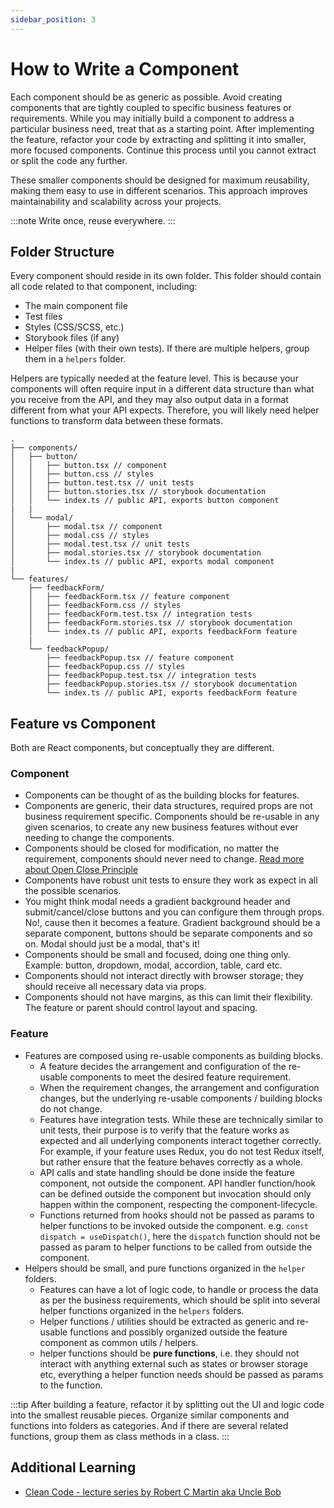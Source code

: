 ```yaml
---
sidebar_position: 3
---
```


# How to Write a Component

Each component should be as generic as possible. Avoid creating components that are tightly coupled to specific business features or requirements. While you may initially build a component to address a particular business need, treat that as a starting point. After implementing the feature, refactor your code by extracting and splitting it into smaller, more focused components. Continue this process until you cannot extract or split the code any further.

These smaller components should be designed for maximum reusability, making them easy to use in different scenarios. This approach improves maintainability and scalability across your projects.

:::note
Write once, reuse everywhere.
:::

## Folder Structure

Every component should reside in its own folder. This folder should contain all code related to that component, including:

- The main component file
- Test files
- Styles (CSS/SCSS, etc.)
- Storybook files (if any)
- Helper files (with their own tests). If there are multiple helpers, group them in a `helpers` folder.

Helpers are typically needed at the feature level. This is because your components will often require input in a different data structure than what you receive from the API, and they may also output data in a format different from what your API expects. Therefore, you will likely need helper functions to transform data between these formats.

```text title="Example of clean structure"
.
├── components/
│   ├── button/
│   │   ├── button.tsx // component
│   │   ├── button.css // styles
│   │   ├── button.test.tsx // unit tests
│   │   ├── button.stories.tsx // storybook documentation
│   │   └── index.ts // public API, exports button component
|   |
│   └── modal/
│       ├── modal.tsx // component
│       ├── modal.css // styles
│       ├── modal.test.tsx // unit tests
│       ├── modal.stories.tsx // storybook documentation
│       └── index.ts // public API, exports modal component
|
└── features/
    ├── feedbackForm/
    │   ├── feedbackForm.tsx // feature component
    │   ├── feedbackForm.css // styles
    │   ├── feedbackForm.test.tsx // integration tests
    │   ├── feedbackForm.stories.tsx // storybook documentation
    │   └── index.ts // public API, exports feedbackForm feature
    |
    └── feedbackPopup/
        ├── feedbackPopup.tsx // feature component
        ├── feedbackPopup.css // styles
        ├── feedbackPopup.test.tsx // integration tests
        ├── feedbackPopup.stories.tsx // storybook documentation
        └── index.ts // public API, exports feedbackForm feature
```

## Feature vs Component

Both are React components, but conceptually they are different.

### Component

- Components can be thought of as the building blocks for features.
- Components are generic, their data structures, required props are not business requirement specific. Components should be re-usable in any given scenarios, to create any new business features without ever needing to change the components.
- Components should be closed for modification, no matter the requirement, components should never need to change. [Read more about Open Close Principle](./4.open-close-principle-and-the-role-of-agile.md)
- Components have robust unit tests to ensure they work as expect in all the possible scenarios.
- You might think modal needs a gradient background header and submit/cancel/close buttons and you can configure them through props. No!, cause then it becomes a feature. Gradient background should be a separate component, buttons should be separate components and so on. Modal should just be a modal, that's it!
- Components should be small and focused, doing one thing only. Example: button, dropdown, modal, accordion, table, card etc.
- Components should not interact directly with browser storage; they should receive all necessary data via props.
- Components should not have margins, as this can limit their flexibility. The feature or parent should control layout and spacing.

### Feature

- Features are composed using re-usable components as building blocks.
  - A feature decides the arrangement and configuration of the re-usable components to meet the desired feature requirement.
  - When the requirement changes, the arrangement and configuration changes, but the underlying re-usable components / building blocks do not change.
  - Features have integration tests. While these are technically similar to unit tests, their purpose is to verify that the feature works as expected and all underlying components interact together correctly. For example, if your feature uses Redux, you do not test Redux itself, but rather ensure that the feature behaves correctly as a whole.
  - API calls and state handling should be done inside the feature component, not outside the component. API handler function/hook can be defined outside the component but invocation should only happen within the component, respecting the component-lifecycle.
  - Functions returned from hooks should not be passed as params to helper functions to be invoked outside the component. e.g. `const dispatch = useDispatch()`, here the `dispatch` function should not be passed as param to helper functions to be called from outside the component.
- Helpers should be small, and pure functions organized in the `helper` folders.
  - Features can have a lot of logic code, to handle or process the data as per the business requirements, which should be split into several helper functions organized in the `helpers` folders.
  - Helper functions / utilities should be extracted as generic and re-usable functions and possibly organized outside the feature component as common utils / helpers.
  - helper functions should be **pure functions**, i.e. they should not interact with anything external such as states or browser storage etc, everything a helper function needs should be passed as params to the function.

:::tip
After building a feature, refactor it by splitting out the UI and logic code into the smallest reusable pieces. Organize similar components and functions into folders as categories. And if there are several related functions, group them as class methods in a class.
:::

## Additional Learning

- [Clean Code - lecture series by Robert C Martin aka Uncle Bob](https://www.youtube.com/playlist?list=PLdTodMosi-BxYqebBBI6JOQitcdUzF4YJ)
